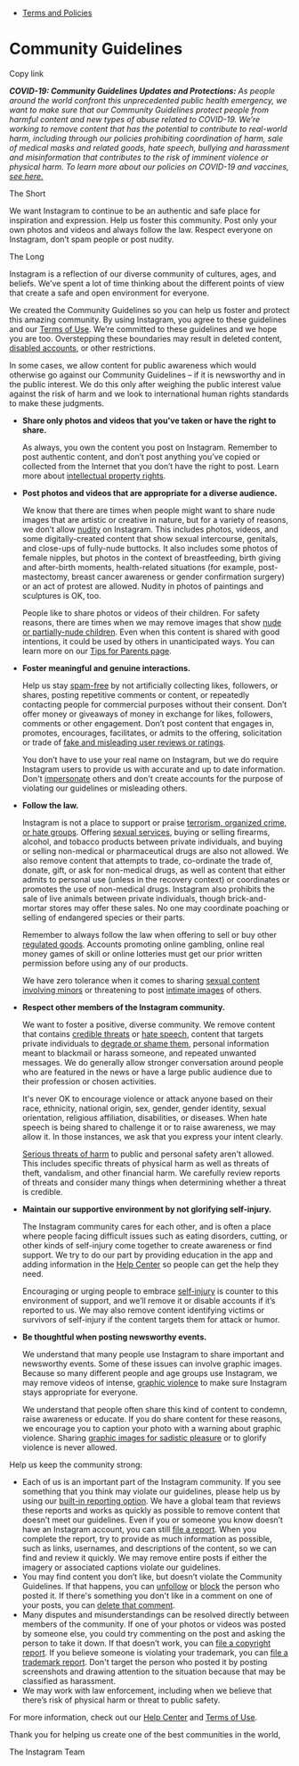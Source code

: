 *   [Terms and Policies](https://help.instagram.com/1417489251945243/?helpref=breadcrumb)

Community Guidelines
====================

Copy link

_**COVID-19: Community Guidelines Updates and Protections:** As people around the world confront this unprecedented public health emergency, we want to make sure that our Community Guidelines protect people from harmful content and new types of abuse related to COVID-19. We’re working to remove content that has the potential to contribute to real-world harm, including through our policies prohibiting coordination of harm, sale of medical masks and related goods, hate speech, bullying and harassment and misinformation that contributes to the risk of imminent violence or physical harm. To learn more about our policies on COVID-19 and vaccines, [see here.](https://help.instagram.com/697825587576762?helpref=faq_content)_

The Short

We want Instagram to continue to be an authentic and safe place for inspiration and expression. Help us foster this community. Post only your own photos and videos and always follow the law. Respect everyone on Instagram, don’t spam people or post nudity.

The Long

Instagram is a reflection of our diverse community of cultures, ages, and beliefs. We’ve spent a lot of time thinking about the different points of view that create a safe and open environment for everyone.

We created the Community Guidelines so you can help us foster and protect this amazing community. By using Instagram, you agree to these guidelines and our [Terms of Use](https://www.instagram.com/legal/terms). We’re committed to these guidelines and we hope you are too. Overstepping these boundaries may result in deleted content, [disabled accounts](https://help.instagram.com/366993040048856?helpref=faq_content), or other restrictions.

In some cases, we allow content for public awareness which would otherwise go against our Community Guidelines – if it is newsworthy and in the public interest. We do this only after weighing the public interest value against the risk of harm and we look to international human rights standards to make these judgments.

*   **Share only photos and videos that you’ve taken or have the right to share.**
    
    As always, you own the content you post on Instagram. Remember to post authentic content, and don’t post anything you’ve copied or collected from the Internet that you don’t have the right to post. Learn more about [intellectual property rights](https://help.instagram.com/126382350847838?helpref=faq_content).
    
*   **Post photos and videos that are appropriate for a diverse audience.**
    
    We know that there are times when people might want to share nude images that are artistic or creative in nature, but for a variety of reasons, we don’t allow [nudity](https://l.instagram.com/?u=https%3A%2F%2Fwww.facebook.com%2Fcommunitystandards%2Fadult_nudity_sexual_activity&e=AT25X6Xlnaqvnulif-_kVWa722h-Eb-CpikTJbZpcmL-86iQwp20FLrbrLEUQsiun_5LOHou3e94ein2s7T8qaJSk0p5ExsGmt07fHIySELKuZuKyxnbPDc6EYKHqOI5H5a5aHZq-wxzXBeqCOQyzg) on Instagram. This includes photos, videos, and some digitally-created content that show sexual intercourse, genitals, and close-ups of fully-nude buttocks. It also includes some photos of female nipples, but photos in the context of breastfeeding, birth giving and after-birth moments, health-related situations (for example, post-mastectomy, breast cancer awareness or gender confirmation surgery) or an act of protest are allowed. Nudity in photos of paintings and sculptures is OK, too.
    
    People like to share photos or videos of their children. For safety reasons, there are times when we may remove images that show [nude or partially-nude children](https://l.instagram.com/?u=https%3A%2F%2Fwww.facebook.com%2Fcommunitystandards%2Fchild_nudity_sexual_exploitation&e=AT25X6Xlnaqvnulif-_kVWa722h-Eb-CpikTJbZpcmL-86iQwp20FLrbrLEUQsiun_5LOHou3e94ein2s7T8qaJSk0p5ExsGmt07fHIySELKuZuKyxnbPDc6EYKHqOI5H5a5aHZq-wxzXBeqCOQyzg). Even when this content is shared with good intentions, it could be used by others in unanticipated ways. You can learn more on our [Tips for Parents page](https://help.instagram.com/154475974694511/?helpref=faq_content).
    
*   **Foster meaningful and genuine interactions.**
    
    Help us stay [spam-free](https://l.instagram.com/?u=https%3A%2F%2Fwww.facebook.com%2Fcommunitystandards%2Fspam&e=AT25X6Xlnaqvnulif-_kVWa722h-Eb-CpikTJbZpcmL-86iQwp20FLrbrLEUQsiun_5LOHou3e94ein2s7T8qaJSk0p5ExsGmt07fHIySELKuZuKyxnbPDc6EYKHqOI5H5a5aHZq-wxzXBeqCOQyzg) by not artificially collecting likes, followers, or shares, posting repetitive comments or content, or repeatedly contacting people for commercial purposes without their consent. Don’t offer money or giveaways of money in exchange for likes, followers, comments or other engagement. Don’t post content that engages in, promotes, encourages, facilitates, or admits to the offering, solicitation or trade of [fake and misleading user reviews or ratings](https://l.instagram.com/?u=https%3A%2F%2Fwww.facebook.com%2Fcommunitystandards%2Ffraud_deception&e=AT25X6Xlnaqvnulif-_kVWa722h-Eb-CpikTJbZpcmL-86iQwp20FLrbrLEUQsiun_5LOHou3e94ein2s7T8qaJSk0p5ExsGmt07fHIySELKuZuKyxnbPDc6EYKHqOI5H5a5aHZq-wxzXBeqCOQyzg).
    
    You don’t have to use your real name on Instagram, but we do require Instagram users to provide us with accurate and up to date information. Don't [impersonate](https://l.instagram.com/?u=https%3A%2F%2Fwww.facebook.com%2Fcommunitystandards%2Fmisrepresentation&e=AT25X6Xlnaqvnulif-_kVWa722h-Eb-CpikTJbZpcmL-86iQwp20FLrbrLEUQsiun_5LOHou3e94ein2s7T8qaJSk0p5ExsGmt07fHIySELKuZuKyxnbPDc6EYKHqOI5H5a5aHZq-wxzXBeqCOQyzg) others and don't create accounts for the purpose of violating our guidelines or misleading others.
    
*   **Follow the law.**
    
    Instagram is not a place to support or praise [terrorism, organized crime, or hate groups](https://l.instagram.com/?u=https%3A%2F%2Fwww.facebook.com%2Fcommunitystandards%2Fdangerous_individuals_organizations&e=AT25X6Xlnaqvnulif-_kVWa722h-Eb-CpikTJbZpcmL-86iQwp20FLrbrLEUQsiun_5LOHou3e94ein2s7T8qaJSk0p5ExsGmt07fHIySELKuZuKyxnbPDc6EYKHqOI5H5a5aHZq-wxzXBeqCOQyzg). Offering [sexual services](https://l.instagram.com/?u=https%3A%2F%2Fwww.facebook.com%2Fcommunitystandards%2Fsexual_solicitation&e=AT25X6Xlnaqvnulif-_kVWa722h-Eb-CpikTJbZpcmL-86iQwp20FLrbrLEUQsiun_5LOHou3e94ein2s7T8qaJSk0p5ExsGmt07fHIySELKuZuKyxnbPDc6EYKHqOI5H5a5aHZq-wxzXBeqCOQyzg), buying or selling firearms, alcohol, and tobacco products between private individuals, and buying or selling non-medical or pharmaceutical drugs are also not allowed. We also remove content that attempts to trade, co-ordinate the trade of, donate, gift, or ask for non-medical drugs, as well as content that either admits to personal use (unless in the recovery context) or coordinates or promotes the use of non-medical drugs. Instagram also prohibits the sale of live animals between private individuals, though brick-and-mortar stores may offer these sales. No one may coordinate poaching or selling of endangered species or their parts.
    
    Remember to always follow the law when offering to sell or buy other [regulated goods](https://l.instagram.com/?u=https%3A%2F%2Fwww.facebook.com%2Fcommunitystandards%2Fregulated_goods&e=AT25X6Xlnaqvnulif-_kVWa722h-Eb-CpikTJbZpcmL-86iQwp20FLrbrLEUQsiun_5LOHou3e94ein2s7T8qaJSk0p5ExsGmt07fHIySELKuZuKyxnbPDc6EYKHqOI5H5a5aHZq-wxzXBeqCOQyzg). Accounts promoting online gambling, online real money games of skill or online lotteries must get our prior written permission before using any of our products.
    
    We have zero tolerance when it comes to sharing [sexual content involving minors](https://l.instagram.com/?u=https%3A%2F%2Fwww.facebook.com%2Fcommunitystandards%2Fchild_nudity_sexual_exploitation&e=AT25X6Xlnaqvnulif-_kVWa722h-Eb-CpikTJbZpcmL-86iQwp20FLrbrLEUQsiun_5LOHou3e94ein2s7T8qaJSk0p5ExsGmt07fHIySELKuZuKyxnbPDc6EYKHqOI5H5a5aHZq-wxzXBeqCOQyzg) or threatening to post [intimate images](https://l.instagram.com/?u=https%3A%2F%2Fwww.facebook.com%2Fcommunitystandards%2Fsexual_exploitation_adults&e=AT25X6Xlnaqvnulif-_kVWa722h-Eb-CpikTJbZpcmL-86iQwp20FLrbrLEUQsiun_5LOHou3e94ein2s7T8qaJSk0p5ExsGmt07fHIySELKuZuKyxnbPDc6EYKHqOI5H5a5aHZq-wxzXBeqCOQyzg) of others.
    
*   **Respect other members of the Instagram community.**
    
    We want to foster a positive, diverse community. We remove content that contains [credible threats](https://l.instagram.com/?u=https%3A%2F%2Fwww.facebook.com%2Fcommunitystandards%2Fcredible_violence&e=AT25X6Xlnaqvnulif-_kVWa722h-Eb-CpikTJbZpcmL-86iQwp20FLrbrLEUQsiun_5LOHou3e94ein2s7T8qaJSk0p5ExsGmt07fHIySELKuZuKyxnbPDc6EYKHqOI5H5a5aHZq-wxzXBeqCOQyzg) or [hate speech](https://l.instagram.com/?u=https%3A%2F%2Fwww.facebook.com%2Fcommunitystandards%2Fhate_speech&e=AT25X6Xlnaqvnulif-_kVWa722h-Eb-CpikTJbZpcmL-86iQwp20FLrbrLEUQsiun_5LOHou3e94ein2s7T8qaJSk0p5ExsGmt07fHIySELKuZuKyxnbPDc6EYKHqOI5H5a5aHZq-wxzXBeqCOQyzg), content that targets private individuals to [degrade or shame them](https://l.instagram.com/?u=https%3A%2F%2Fwww.facebook.com%2Fcommunitystandards%2Fbullying&e=AT25X6Xlnaqvnulif-_kVWa722h-Eb-CpikTJbZpcmL-86iQwp20FLrbrLEUQsiun_5LOHou3e94ein2s7T8qaJSk0p5ExsGmt07fHIySELKuZuKyxnbPDc6EYKHqOI5H5a5aHZq-wxzXBeqCOQyzg), personal information meant to blackmail or harass someone, and repeated unwanted messages. We do generally allow stronger conversation around people who are featured in the news or have a large public audience due to their profession or chosen activities.
    
    It's never OK to encourage violence or attack anyone based on their race, ethnicity, national origin, sex, gender, gender identity, sexual orientation, religious affiliation, disabilities, or diseases. When hate speech is being shared to challenge it or to raise awareness, we may allow it. In those instances, we ask that you express your intent clearly.
    
    [Serious threats of harm](https://l.instagram.com/?u=https%3A%2F%2Fwww.facebook.com%2Fcommunitystandards%2Fcredible_violence&e=AT25X6Xlnaqvnulif-_kVWa722h-Eb-CpikTJbZpcmL-86iQwp20FLrbrLEUQsiun_5LOHou3e94ein2s7T8qaJSk0p5ExsGmt07fHIySELKuZuKyxnbPDc6EYKHqOI5H5a5aHZq-wxzXBeqCOQyzg) to public and personal safety aren't allowed. This includes specific threats of physical harm as well as threats of theft, vandalism, and other financial harm. We carefully review reports of threats and consider many things when determining whether a threat is credible.
    
*   **Maintain our supportive environment by not glorifying self-injury.**
    
    The Instagram community cares for each other, and is often a place where people facing difficult issues such as eating disorders, cutting, or other kinds of self-injury come together to create awareness or find support. We try to do our part by providing education in the app and adding information in the [Help Center](https://help.instagram.com/) so people can get the help they need.
    
    Encouraging or urging people to embrace [self-injury](https://l.instagram.com/?u=https%3A%2F%2Fwww.facebook.com%2Fcommunitystandards%2Fsuicide_self_injury_violence&e=AT25X6Xlnaqvnulif-_kVWa722h-Eb-CpikTJbZpcmL-86iQwp20FLrbrLEUQsiun_5LOHou3e94ein2s7T8qaJSk0p5ExsGmt07fHIySELKuZuKyxnbPDc6EYKHqOI5H5a5aHZq-wxzXBeqCOQyzg) is counter to this environment of support, and we’ll remove it or disable accounts if it’s reported to us. We may also remove content identifying victims or survivors of self-injury if the content targets them for attack or humor.
    
*   **Be thoughtful when posting newsworthy events.**
    
    We understand that many people use Instagram to share important and newsworthy events. Some of these issues can involve graphic images. Because so many different people and age groups use Instagram, we may remove videos of intense, [graphic violence](https://l.instagram.com/?u=https%3A%2F%2Fwww.facebook.com%2Fcommunitystandards%2Fgraphic_violence&e=AT25X6Xlnaqvnulif-_kVWa722h-Eb-CpikTJbZpcmL-86iQwp20FLrbrLEUQsiun_5LOHou3e94ein2s7T8qaJSk0p5ExsGmt07fHIySELKuZuKyxnbPDc6EYKHqOI5H5a5aHZq-wxzXBeqCOQyzg) to make sure Instagram stays appropriate for everyone.
    
    We understand that people often share this kind of content to condemn, raise awareness or educate. If you do share content for these reasons, we encourage you to caption your photo with a warning about graphic violence. Sharing [graphic images for sadistic pleasure](https://l.instagram.com/?u=https%3A%2F%2Fwww.facebook.com%2Fcommunitystandards%2Fcruel_insensitive&e=AT25X6Xlnaqvnulif-_kVWa722h-Eb-CpikTJbZpcmL-86iQwp20FLrbrLEUQsiun_5LOHou3e94ein2s7T8qaJSk0p5ExsGmt07fHIySELKuZuKyxnbPDc6EYKHqOI5H5a5aHZq-wxzXBeqCOQyzg) or to glorify violence is never allowed.
    

Help us keep the community strong:

*   Each of us is an important part of the Instagram community. If you see something that you think may violate our guidelines, please help us by using our [built-in reporting option](https://help.instagram.com/165828726894770?helpref=faq_content). We have a global team that reviews these reports and works as quickly as possible to remove content that doesn’t meet our guidelines. Even if you or someone you know doesn’t have an Instagram account, you can still [file a report](https://help.instagram.com/contact/383679321740945). When you complete the report, try to provide as much information as possible, such as links, usernames, and descriptions of the content, so we can find and review it quickly. We may remove entire posts if either the imagery or associated captions violate our guidelines.
*   You may find content you don’t like, but doesn’t violate the Community Guidelines. If that happens, you can [unfollow](https://help.instagram.com/286340048138725?helpref=faq_content) or [block](https://help.instagram.com/426700567389543/?helpref=faq_content) the person who posted it. If there's something you don't like in a comment on one of your posts, you can [delete that comment](https://help.instagram.com/289098941190483?helpref=faq_content).
*   Many disputes and misunderstandings can be resolved directly between members of the community. If one of your photos or videos was posted by someone else, you could try commenting on the post and asking the person to take it down. If that doesn’t work, you can [file a copyright report](https://help.instagram.com/126382350847838?helpref=faq_content). If you believe someone is violating your trademark, you can [file a trademark report](https://help.instagram.com/222826637847963?helpref=faq_content). Don't target the person who posted it by posting screenshots and drawing attention to the situation because that may be classified as harassment.
*   We may work with law enforcement, including when we believe that there’s risk of physical harm or threat to public safety.

For more information, check out our [Help Center](https://help.instagram.com/) and [Terms of Use](https://l.instagram.com/?u=http%3A%2F%2Finstagram.com%2Flegal%2Fterms%2F%23&e=AT25X6Xlnaqvnulif-_kVWa722h-Eb-CpikTJbZpcmL-86iQwp20FLrbrLEUQsiun_5LOHou3e94ein2s7T8qaJSk0p5ExsGmt07fHIySELKuZuKyxnbPDc6EYKHqOI5H5a5aHZq-wxzXBeqCOQyzg).

Thank you for helping us create one of the best communities in the world,

The Instagram Team